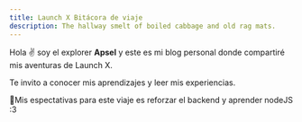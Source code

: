 ```yaml
---
title: Launch X Bitácora de viaje
description: The hallway smelt of boiled cabbage and old rag mats.
---
```


Hola ✌️  soy el explorer **Apsel** y este es mi blog personal donde compartiré mis aventuras de Launch X.

Te invito a conocer mis aprendizajes y leer mis experiencias.


🚀Mis espectativas para este viaje es reforzar el backend y aprender nodeJS :3
